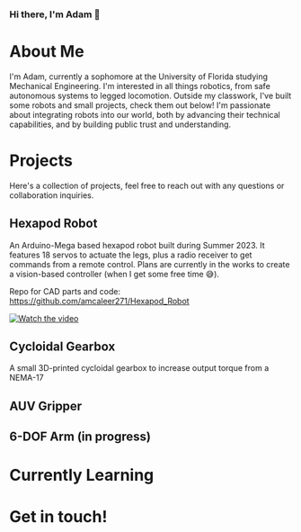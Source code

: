 ### Hi there, I'm Adam 👋

# About Me

I'm Adam, currently a sophomore at the University of Florida studying Mechanical Engineering. I'm interested in all things robotics, from safe autonomous systems to legged locomotion. Outside my classwork, I've built some robots and small projects, check them out below! I'm passionate about integrating robots into our world, both by advancing their technical capabilities, and by building public trust and understanding.

# Projects

Here's a collection of projects, feel free to reach out with any questions or collaboration inquiries.
## Hexapod Robot
An Arduino-Mega based hexapod robot built during Summer 2023. It features 18 servos to actuate the legs, plus a radio receiver to get commands from a remote control. Plans are currently in the works to create a vision-based controller (when I get some free time 😅).

Repo for CAD parts and code: https://github.com/amcaleer271/Hexapod_Robot

[![Watch the video](https://youtu.be/SHwYMyICZEQ)]([https://youtu.be/vt5fpE0bzSY](https://youtu.be/SHwYMyICZEQ))

## Cycloidal Gearbox
A small 3D-printed cycloidal gearbox to increase output torque from a NEMA-17
## AUV Gripper

## 6-DOF Arm (in progress)

# Currently Learning

# Get in touch!

